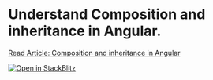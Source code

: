 # Understand Composition and inheritance in Angular.

[Read Article: Composition and inheritance in Angular](https://www.danywalls.com/understand-composition-and-inheritance-in-angular)

[![Open in StackBlitz](https://developer.stackblitz.com/img/open_in_stackblitz.svg)](https://github.com/danywalls/use-composition-in-angular-components)
